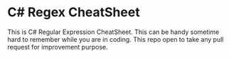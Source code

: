 # C# Regex CheatSheet

This is C# Regular Expression CheatSheet. This can be handy sometime hard to remember while you are in coding. This repo open to take any pull request for improvement purpose.
